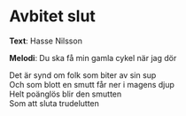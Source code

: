 # Avbitet slut

**Text**: Hasse Nilsson

**Melodi**: Du ska få min gamla cykel när jag dör

Det är synd om folk som biter av sin sup  
Och som blott en smutt får ner i magens djup  
Helt poänglös blir den smutten  
Som att sluta trudelutten
